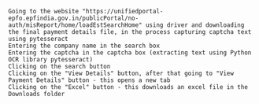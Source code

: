     Going to the website "https://unifiedportal-epfo.epfindia.gov.in/publicPortal/no-auth/misReport/home/loadEstSearchHome" using driver and downloading the final payment details file, in the process capturing captcha text using pytesseract
    Entering the company name in the search box
    Entering the captcha in the captcha box (extracting text using Python OCR library pytesseract)
    Clicking on the search button
    Clicking on the "View Details" button, after that going to "View Payment Details" button - this opens a new tab
    Clicking on the "Excel" button - this downloads an excel file in the Downloads folder
